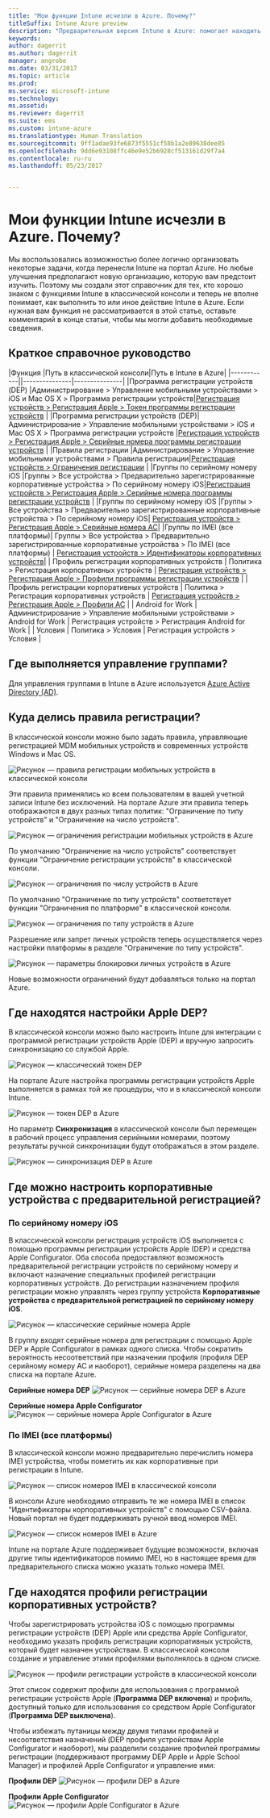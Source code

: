 ```yaml
---
title: "Мои функции Intune исчезли в Azure. Почему?"
titleSuffix: Intune Azure preview
description: "Предварительная версия Intune в Azure: помогает находить функции Intune в консоли Azure."
keywords: 
author: dagerrit
ms.author: dagerrit
manager: angrobe
ms.date: 03/31/2017
ms.topic: article
ms.prod: 
ms.service: microsoft-intune
ms.technology: 
ms.assetid: 
ms.reviewer: dagerrit
ms.suite: ems
ms.custom: intune-azure
ms.translationtype: Human Translation
ms.sourcegitcommit: 9ff1adae93fe6873f5551cf58b1a2e89638dee85
ms.openlocfilehash: 9dd6e93108ffc46e9e52b6928cf513161d29f7a4
ms.contentlocale: ru-ru
ms.lasthandoff: 05/23/2017


---
```

# <a name="where-did-my-intune-feature-go-in-azure"></a>Мои функции Intune исчезли в Azure. Почему?
Мы воспользовались возможностью более логично организовать некоторые задачи, когда перенесли Intune на портал Azure. Но любые улучшения предполагают новую организацию, которую вам предстоит изучить. Поэтому мы создали этот справочник для тех, кто хорошо знаком с функциями Intune в классической консоли и теперь не вполне понимает, как выполнить то или иное действие Intune в Azure. Если нужная вам функция не рассматривается в этой статье, оставьте комментарий в конце статьи, чтобы мы могли добавить необходимые сведения.
## <a name="quick-reference-guide"></a>Краткое справочное руководство
|Функция |Путь в классической консоли|Путь в Intune в Azure| |------------||---------------|---------------|
|Программа регистрации устройств (DEP) |Администрирование > Управление мобильными устройствами > iOS и Mac OS X > Программа регистрации устройств|[Регистрация устройств > Регистрация Apple > Токен программы регистрации устройств](#where-did-apple-dep-go) |
|Программа регистрации устройств (DEP)| Администрирование > Управление мобильными устройствами > iOS и Mac OS X > Программа регистрации устройств |[Регистрация устройств > Регистрация Apple > Серийные номера программы регистрации устройств](#where-did-apple-dep-go) |
|Правила регистрации |Администрирование > Управление мобильными устройствами > Правила регистрации|[Регистрация устройств > Ограничения регистрации](#where-did-enrollment-rules-go) |
|Группы по серийному номеру iOS |Группы > Все устройства > Предварительно зарегистрированные корпоративные устройства > По серийному номеру iOS|[Регистрация устройств > Регистрация Apple > Серийные номера программы регистрации устройств](#where-did-corporate-pre-enrolled-devices-go) |
|Группы по серийному номеру iOS |Группы > Все устройства > Предварительно зарегистрированные корпоративные устройства > По серийному номеру iOS| [Регистрация устройств > Регистрация Apple > Серийные номера AC](#where-did-corporate-pre-enrolled-devices-go)|
|Группы по IMEI (все платформы)| Группы > Все устройства > Предварительно зарегистрированные корпоративные устройства > По IMEI (все платформы) | [Регистрация устройств > Идентификаторы корпоративных устройств](#by-imei-all-platforms)|
| Профиль регистрации корпоративных устройств | Политика > Регистрация корпоративных устройств | [Регистрация устройств > Регистрация Apple > Профили программы регистрации устройств](#where-did-corporate-pre-enrolled-devices-go) |
| Профиль регистрации корпоративных устройств | Политика > Регистрация корпоративных устройств | [Регистрация устройств > Регистрация Apple > Профили AC](#where-did-corporate-pre-enrolled-devices-go) |
| Android for Work | Администрирование > Управление мобильными устройствами > Android for Work | Регистрация устройств > Регистрация Android for Work | | Условия | Политика > Условия | Регистрация устройств > Условия |


## <a name="where-do-i-manage-groups"></a>Где выполняется управление группами?
Для управления группами в Intune в Azure используется [Azure Active Directory (AD)](https://docs.microsoft.com/azure/active-directory/active-directory-groups-create-azure-portal).

## <a name="where-did-enrollment-rules-go"></a>Куда делись правила регистрации?
В классической консоли можно было задать правила, управляющие регистрацией MDM мобильных устройств и современных устройств Windows и Mac OS.

![Рисунок — правила регистрации мобильных устройств в классической консоли](./media/01-classic-rules.png)

Эти правила применялись ко всем пользователям в вашей учетной записи Intune без исключений. На портале Azure эти правила теперь отображаются в двух разных типах политик: "Ограничение по типу устройств" и "Ограничение на число устройств".

![Рисунок — ограничения регистрации мобильных устройств в Azure](./media/02-azure-enroll-restrictions.png)

По умолчанию "Ограничение на число устройств" соответствует функции "Ограничение регистрации устройств" в классической консоли.

![Рисунок — ограничения по числу устройств в Azure](./media/03-azure-device-limit.png)

По умолчанию "Ограничение по типу устройств" соответствует функции "Ограничения по платформе" в классической консоли.

![Рисунок — ограничения по типу устройств в Azure](./media/04-azure-platform-restrictions.png)

Разрешение или запрет личных устройств теперь осуществляется через настройки платформы в разделе "Ограничение по типу устройств".

![Рисунок — параметры блокировки личных устройств в Azure](./media/05-azure-personal-block.png)

Новые возможности ограничений будут добавляться только на портал Azure.

## <a name="where-did-apple-dep-go"></a>Где находятся настройки Apple DEP?
В классической консоли можно было настроить Intune для интеграции с программой регистрации устройств Apple (DEP) и вручную запросить синхронизацию со службой Apple.

![Рисунок — классический токен DEP](./media/06-classic-dep-token.png)

На портале Azure настройка программы регистрации устройств Apple выполняется в рамках той же процедуры, что и в классической консоли Intune.

![Рисунок — токен DEP в Azure](./media/07-azure-dep-token.png)

Но параметр **Синхронизация** в классической консоли был перемещен в рабочий процесс управления серийными номерами, поэтому результаты ручной синхронизации будут отображаться в этом разделе.

![Рисунок — синхронизация DEP в Azure](./media/08-azure-dep-sync.png)

## <a name="where-did-corporate-pre-enrolled-devices-go"></a>Где можно настроить корпоративные устройства с предварительной регистрацией?
### <a name="by-ios-serial-number"></a>По серийному номеру iOS
В классической консоли регистрация устройств iOS выполняется с помощью программы регистрации устройств Apple (DEP) и средства Apple Configurator. Оба способа предоставляют возможность предварительной регистрации устройств по серийному номеру и включают назначение специальных профилей регистрации корпоративных устройств. До регистрации назначением профиля регистрации можно управлять через группу устройств **Корпоративные устройства с предварительной регистрацией по серийному номеру iOS**.

![Рисунок — классические серийные номера Apple](./media/09-classic-apple-serials.png)

В группу входят серийные номера для регистрации с помощью Apple DEP и Apple Configurator в рамках одного списка. Чтобы сократить вероятность несоответствий при назначении профиля (профиля DEP серийному номеру AC и наоборот), серийные номера разделены на два списка на портале Azure.

**Серийные номера DEP**
![Рисунок — серийные номера DEP в Azure](./media/10-azure-dep-serials.png)

**Серийные номера Apple Configurator**
![Рисунок — серийные номера Apple Configurator в Azure](./media/11-azure-ac-serials.png)

### <a name="by-imei-all-platforms"></a>По IMEI (все платформы)

В классической консоли можно предварительно перечислить номера IMEI устройства, чтобы пометить их как корпоративные при регистрации в Intune.

![Рисунок — список номеров IMEI в классической консоли](./media/12-classic-corp-imei.png)

В консоли Azure необходимо отправить те же номера IMEI в список "Идентификаторы корпоративных устройств" с помощью CSV-файла. Новый портал не будет поддерживать ручной ввод номеров IMEI.

![Рисунок — список номеров IMEI в Azure](./media/13-azure-corp-imei.png)

Intune на портале Azure поддерживает будущие возможности, включая другие типы идентификаторов помимо IMEI, но в настоящее время для предварительного списка можно указать только номера IMEI.

## <a name="where-did-corporate-device-enrollment-profiles-go"></a>Где находятся профили регистрации корпоративных устройств?
Чтобы зарегистрировать устройства iOS с помощью программы регистрации устройств (DEP) Apple или средства Apple Configurator, необходимо указать профиль регистрации корпоративных устройств, который будет назначен устройствам. В классической консоли создание и управление этими профилями выполнялось в одном списке.

![Рисунок — профили регистрации устройств в классической консоли](./media/14-classic-corp-profiles.png)

Этот список содержит профили для использования с программой регистрации устройств Apple (**Программа DEP включена**) и профиль, доступный только для использования со средством Apple Configurator (**Программа DEP выключена**).

Чтобы избежать путаницы между двумя типами профилей и несоответствия назначений (DEP профиля устройствам Apple Configurator и наоборот), мы разделили создание профилей программы регистрации (поддерживают программу DEP Apple и Apple School Manager) и профилей Apple Configurator и управление ими:

**Профили DEP**
![Рисунок — профили DEP в Azure](./media/15-azure-dep-profiles.png)

**Профили Apple Configurator**
![Рисунок — профили Apple Configurator в Azure](./media/16-azure-ac-profiles.png)

